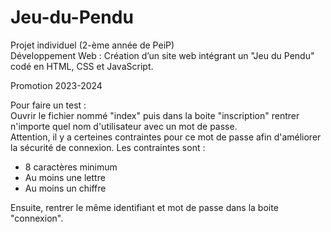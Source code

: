 # Jeu-du-Pendu

Projet individuel (2-ème année de PeiP)  
Développement Web : Création d’un site web intégrant un "Jeu du Pendu" codé en HTML, CSS et JavaScript.  

Promotion 2023-2024  

Pour faire un test :  
Ouvrir le fichier nommé "index" puis dans la boite "inscription" rentrer n'importe quel nom d'utilisateur avec un mot de passe.  
Attention, il y a certeines contraintes pour ce mot de passe afin d'améliorer la sécurité de connexion. Les contraintes sont :  
- 8 caractères minimum  
- Au moins une lettre  
- Au moins un chiffre  

Ensuite, rentrer le même identifiant et mot de passe dans la boite "connexion".
